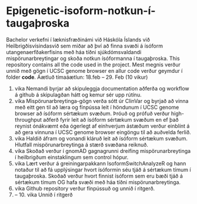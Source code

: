 # Epigenetic-isoform-notkun-í-taugaþroska
Bachelor verkefni í læknisfræðinámi við Háskóla Íslands við Heilbrigðisvísindasvið sem miðar að því að finna svæði á ísóform utangenaerfðakerfisins með háa tíðni sjúkdómsvaldandi mispörunarbreytingar og skoða notkun ísóformanna í taugaþroska.
This repository contains all the code used in the project.
Mest megnis verður unnið með gögn í UCSC genome browser en allur code verður geymdur í folder **code**.
Áætluð tímaáætlun:
  18.feb – 29. Feb (10 vikur)
  1. vika
  Nemandi byrjar að skipuleggja documentation aðferða og workflow á github á skipulagðan hátt og kemur sér upp rútínu.
  2. vika
  Mispörunarbreytinga-gögn verða sótt úr ClinVar og byrjað að vinna með eitt gen til að læra og fínpússa leit í höndunum í UCSC genome browser að ísóform sértækum svæðum.
  Þróuð og prófuð verður high-throughput aðferð fyrir leit að ísóform sértækum svæðum en ef það reynist ónákvæmt eða ógerlegt af einhverjum ástæðum verður einblínt á að gera vinnuna í UCSC genome browser eingöngu til að auðvelda ferlið.
  3. vika
  Haldið áfram og vonandi kláruð leit að ísóform sértækum svæðum. Hlutfall mispörunarbreytinga á stærð svæðana reiknuð.
  4. vika
  Skoðað verður í gnomAD gagnagrunni dreifing mispörunarbreytinga í heilbrigðum einstaklingum sem control hópur.
  5. vika
  Lært verður á greiningarpakkann IsoformSwitchAnalyzeR og hann notaður til að fá upplýsingar hvort ísóformin séu tjáð á sértækum tímum í taugaþroska.
  Skoðað verður hvort finnist ísóform sem eru bæði tjáð á sértækum tímum OG hafa svæði með háa tíðni mispörunarbreytinga.
  6. vika
  Github repository verður fínpússuð og unnið í ritgerð.
  7. – 10. vika
  Unnið í ritgerð
